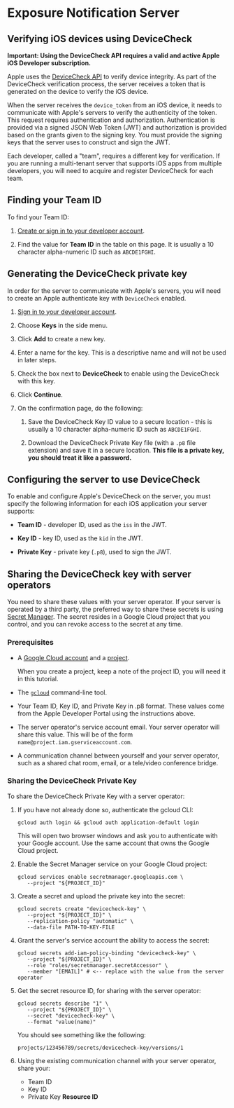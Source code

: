 # Exposure Notification Server

## Verifying iOS devices using DeviceCheck

**Important: Using the DeviceCheck API requires a valid and active Apple iOS Developer
subscription.**

Apple uses the [DeviceCheck API](https://developer.apple.com/documentation/devicecheck)
to verify device integrity. As part of the DeviceCheck verification process, the
server receives a token that is generated on the device to verify the iOS
device.

When the server receives the `device_token` from an iOS device, it needs to
communicate with Apple's servers to verify the authenticity of the token. This
request requires authentication and authorization. Authentication is provided
via a signed JSON Web Token (JWT) and authorization is provided based on the
grants given to the signing key. You must provide the signing keys that the
server uses to construct and sign the JWT.

Each developer, called a "team", requires a different key for verification. If
you are running a multi-tenant server that supports iOS apps from multiple
developers, you will need to acquire and register DeviceCheck for each team.

## Finding your Team ID

To find your Team ID:

1. [Create or sign in to your developer account](https://developer.apple.com/account/#/membership).

1. Find the value for **Team ID** in the table on this page. It is usually a
   10 character alpha-numeric ID such as `ABCDE1FGHI`.

## Generating the DeviceCheck private key

In order for the server to communicate with Apple's servers, you will need to
create an Apple authenticate key with `DeviceCheck` enabled.

1. [Sign in to your developer account](https://developer.apple.com/account/#/membership).

1. Choose **Keys** in the side menu.

1. Click **Add** to create a new key.

1. Enter a name for the key. This is a descriptive name and will not be used
   in later steps.

1. Check the box next to **DeviceCheck** to enable using the DeviceCheck with
   this key.

1. Click **Continue**.

1. On the confirmation page, do the following:

   1. Save the DeviceCheck Key ID value to a secure location - this is usually
      a 10 character alpha-numeric ID such as `ABCDE1FGHI`.

   1. Download the DeviceCheck Private Key file (with a `.p8` file extension)
      and save it in a secure location. **This file is a private key, you should
      treat it like a password.**

## Configuring the server to use DeviceCheck

To enable and configure Apple's DeviceCheck on the server, you must specify the
following information for each iOS application your server supports:

- **Team ID** - developer ID, used as the `iss` in the JWT.

- **Key ID** - key ID, used as the `kid` in the JWT.

- **Private Key** - private key (`.p8`), used to sign the JWT.

## Sharing the DeviceCheck key with server operators

You need to share these values with your server operator. If your server is
operated by a third party, the preferred way to share these secrets is using
[Secret Manager](https://cloud.google.com/secret-manager/docs/). The secret
resides in a Google Cloud project that you control, and you can revoke access
to the secret at any time.

### Prerequisites

- A [Google Cloud account](https://console.cloud.google.com/freetrial) and a
  [project](https://cloud.google.com/resource-manager/docs/creating-managing-projects).

  When you create a project, keep a note of the project ID, you will need it in
  this tutorial.

- The [`gcloud`](https://cloud.google.com/sdk/install) command-line tool.

- Your Team ID, Key ID, and Private Key in .p8 format. These values come from
  the Apple Developer Portal using the instructions above.

- The server operator's service account email. Your server operator will share
  this value. This will be of the form `name@project.iam.gserviceaccount.com`.

- A communication channel between yourself and your server operator, such as a
  shared chat room, email, or a tele/video conference bridge.

### Sharing the DeviceCheck Private Key

To share the DeviceCheck Private Key with a server operator:

1. If you have not already done so, authenticate the gcloud CLI:

   ```text
   gcloud auth login && gcloud auth application-default login
   ```

   This will open two browser windows and ask you to authenticate with your
   Google account. Use the same account that owns the Google Cloud project.

1. Enable the Secret Manager service on your Google Cloud project:

   ```text
   gcloud services enable secretmanager.googleapis.com \
      --project "${PROJECT_ID}"
   ```

1. Create a secret and upload the private key into the secret:

   ```text
   gcloud secrets create "devicecheck-key" \
      --project "${PROJECT_ID}" \
      --replication-policy "automatic" \
      --data-file PATH-TO-KEY-FILE
   ```

1. Grant the server's service account the ability to access the secret:

   ```text
   gcloud secrets add-iam-policy-binding "devicecheck-key" \
      --project "${PROJECT_ID}" \
      --role "roles/secretmanager.secretAccessor" \
      --member "[EMAIL]" # <-- replace with the value from the server operator
   ```

1. Get the secret resource ID, for sharing with the server operator:

   ```text
   gcloud secrets describe "1" \
      --project "${PROJECT_ID}" \
      --secret "devicecheck-key" \
      --format "value(name)"
   ```

    You should see something like the following:

   ```text
   projects/123456789/secrets/devicecheck-key/versions/1
   ```

1. Using the existing communication channel with your server operator, share
   your:

   - Team ID
   - Key ID
   - Private Key **Resource ID**
